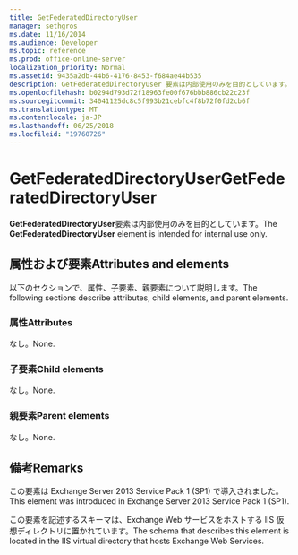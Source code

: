 ```yaml
---
title: GetFederatedDirectoryUser
manager: sethgros
ms.date: 11/16/2014
ms.audience: Developer
ms.topic: reference
ms.prod: office-online-server
localization_priority: Normal
ms.assetid: 9435a2db-44b6-4176-8453-f684ae44b535
description: GetFederatedDirectoryUser 要素は内部使用のみを目的としています。
ms.openlocfilehash: b0294d793d72f18963fe00f676bbb886cb22c23f
ms.sourcegitcommit: 34041125dc8c5f993b21cebfc4f8b72f0fd2cb6f
ms.translationtype: MT
ms.contentlocale: ja-JP
ms.lasthandoff: 06/25/2018
ms.locfileid: "19760726"
---
```

# <a name="getfederateddirectoryuser"></a><span data-ttu-id="ff8fe-103">GetFederatedDirectoryUser</span><span class="sxs-lookup"><span data-stu-id="ff8fe-103">GetFederatedDirectoryUser</span></span>

<span data-ttu-id="ff8fe-104">**GetFederatedDirectoryUser**要素は内部使用のみを目的としています。</span><span class="sxs-lookup"><span data-stu-id="ff8fe-104">The **GetFederatedDirectoryUser** element is intended for internal use only.</span></span> 

## <a name="attributes-and-elements"></a><span data-ttu-id="ff8fe-105">属性および要素</span><span class="sxs-lookup"><span data-stu-id="ff8fe-105">Attributes and elements</span></span>

<span data-ttu-id="ff8fe-106">以下のセクションで、属性、子要素、親要素について説明します。</span><span class="sxs-lookup"><span data-stu-id="ff8fe-106">The following sections describe attributes, child elements, and parent elements.</span></span>
  
### <a name="attributes"></a><span data-ttu-id="ff8fe-107">属性</span><span class="sxs-lookup"><span data-stu-id="ff8fe-107">Attributes</span></span>

<span data-ttu-id="ff8fe-108">なし。</span><span class="sxs-lookup"><span data-stu-id="ff8fe-108">None.</span></span>
  
### <a name="child-elements"></a><span data-ttu-id="ff8fe-109">子要素</span><span class="sxs-lookup"><span data-stu-id="ff8fe-109">Child elements</span></span>

<span data-ttu-id="ff8fe-110">なし。</span><span class="sxs-lookup"><span data-stu-id="ff8fe-110">None.</span></span>
  
### <a name="parent-elements"></a><span data-ttu-id="ff8fe-111">親要素</span><span class="sxs-lookup"><span data-stu-id="ff8fe-111">Parent elements</span></span>

<span data-ttu-id="ff8fe-112">なし。</span><span class="sxs-lookup"><span data-stu-id="ff8fe-112">None.</span></span>
  
## <a name="remarks"></a><span data-ttu-id="ff8fe-113">備考</span><span class="sxs-lookup"><span data-stu-id="ff8fe-113">Remarks</span></span>

<span data-ttu-id="ff8fe-114">この要素は Exchange Server 2013 Service Pack 1 (SP1) で導入されました。</span><span class="sxs-lookup"><span data-stu-id="ff8fe-114">This element was introduced in Exchange Server 2013 Service Pack 1 (SP1).</span></span>
  
<span data-ttu-id="ff8fe-115">この要素を記述するスキーマは、Exchange Web サービスをホストする IIS 仮想ディレクトリに置かれています。</span><span class="sxs-lookup"><span data-stu-id="ff8fe-115">The schema that describes this element is located in the IIS virtual directory that hosts Exchange Web Services.</span></span>
  

